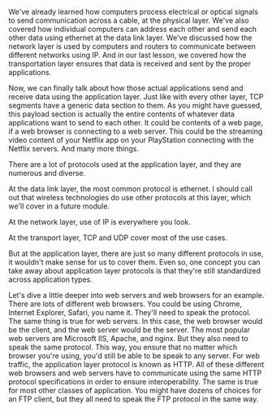 We've already learned how computers process electrical or optical signals to send communication across a cable, at the physical layer. We've also covered how individual computers can address each other and send each other data using ethernet at the data link layer. We've discussed how the network layer is used by computers and routers to communicate between different networks using IP. And in our last lesson, we covered how the transportation layer ensures that data is received and
sent by the proper applications. 

Now, we can finally talk about how those actual applications send and receive data using the application layer. Just like with every other layer, TCP segments have a generic data section to them. As you might have guessed, this payload section is actually the entire contents of whatever data applications want to send to each other. It could be contents of a web page, if a web browser is connecting to a web server. This could be the streaming video content of your Netflix app on your PlayStation connecting with the Netflix servers. And many more things. 

There are a lot of protocols used at the application layer, and they are numerous and diverse. 

At the data link layer, the most common protocol is ethernet. I should call out that wireless technologies do use other protocols at this layer, which we'll cover in a future module. 

At the network layer, use of IP is everywhere you look. 

At the transport layer, TCP and UDP cover most of the use cases. 

But at the application layer, there are just so many different protocols in use, it wouldn't make sense for us to cover them. Even so, one concept you can take away
about application layer protocols is that they're still standardized across application types. 

Let's dive a little deeper into web servers and web browsers for an example. There are lots of different web browsers. You could be using Chrome, Internet Explorer, Safari, you name it. They'll need to speak the protocol. The same thing is true for web servers. In this case, the web browser would be the client, and the web server would be the server. The most popular web servers are Microsoft IIS, Apache, and nginx. But they also need to speak the same protocol. This way, you ensure that no
matter which browser you're using, you'd still be able to be speak to any server. For web traffic, the application layer protocol is known as HTTP. All of these different web browsers and web servers have to communicate using the same HTTP protocol specifications in order to ensure interoperability. The same is true for
most other classes of application. You might have dozens of choices for an FTP client, but they all need to speak the FTP protocol in the same way.
